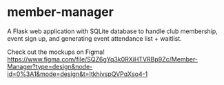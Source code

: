 # member-manager
A Flask web application with SQLite database to handle club membership, event sign up, and generating event attendance list + waitlist.

Check out the mockups on Figma!
https://www.figma.com/file/SQZ6gYq3k0RXiHTVRBp9Zc/Member-Manager?type=design&node-id=0%3A1&mode=design&t=ItkhivspQVPqXso4-1
